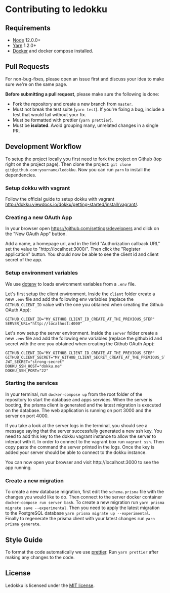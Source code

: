 # Contributing to ledokku

## Requirements

- [Node](https://nodejs.org/en/) 12.0.0+
- [Yarn](https://classic.yarnpkg.com/en/) 1.2.0+
- [Docker](https://www.docker.com/) and docker compose installed.

## Pull Requests

For non-bug-fixes, please open an issue first and discuss your idea to make sure we're on the same page.

**Before submitting a pull request**, please make sure the following is done:

- Fork the repository and create a new branch from `master`.
- Must not break the test suite (`yarn test`). If you're fixing a bug, include a test that would fail without your fix.
- Must be formatted with prettier (`yarn prettier`).
- Must be **isolated**. Avoid grouping many, unrelated changes in a single PR.

## Development Workflow

To setup the project locally you first need to fork the project on Github (top right on the project page). Then clone the project: `git clone git@github.com:yourname/ledokku`. Now you can run `yarn` to install the dependencies.

### Setup dokku with vagrant

Follow the official guide to setup dokku with vagrant http://dokku.viewdocs.io/dokku/getting-started/install/vagrant/.

### Creating a new OAuth App

In your browser open https://github.com/settings/developers and click on the "New OAuth App" button.

Add a name, a homepage url, and in the field "Authorization callback URL" set the value to "http://localhost:3000/". Then click the "Register application" button. You should now be able to see the client id and client secret of the app.

### Setup environment variables

We use [dotenv](https://github.com/motdotla/dotenv) to loads environment variables from a `.env` file.

Let's first setup the client environment. Inside the `client` folder create a new `.env` file and add the following env variables (replace the `GITHUB_CLIENT_ID` value with the one you obtained when creating the Github OAuth App):

```
GITHUB_CLIENT_ID="MY_GITHUB_CLIENT_ID_CREATE_AT_THE_PREVIOUS_STEP"
SERVER_URL="http://localhost:4000"
```

Let's now setup the server environment. Inside the `server` folder create a new `.env` file and add the following env variables (replace the github id and secret with the one you obtained when creating the Github OAuth App):

```
GITHUB_CLIENT_ID="MY_GITHUB_CLIENT_ID_CREATE_AT_THE_PREVIOUS_STEP"
GITHUB_CLIENT_SECRET="MY_GITHUB_CLIENT_SECRET_CREATE_AT_THE_PREVIOUS_STEP"
JWT_SECRET="strong-secret"
DOKKU_SSH_HOST="dokku.me"
DOKKU_SSH_PORT="22"
```

### Starting the services

In your terminal, run `docker-compose up` from the root folder of the repository to start the database and apps services. When the server is booting, the prisma client is generated and the latest migration is executed on the database. The web application is running on port 3000 and the server on port 4000.

If you take a look at the server logs in the terminal, you should see a message saying that the server successfully generated a new ssh key. You need to add this key to the dokku vagrant instance to allow the server to interact with it. In order to connect to the vagrant box run `vagrant ssh`. Then copy paste the command the server printed in the logs. Once the key is added your server should be able to connect to the dokku instance.

You can now open your browser and visit http://localhost:3000 to see the app running.

### Create a new migration

To create a new database migration, first edit the `schema.prisma` file with the changes you would like to do. Then connect to the server docker container `docker-compose run server bash`. To create a new migration run `yarn prisma migrate save --experimental`. Then you need to apply the latest migration to the PostgreSQL database `yarn prisma migrate up --experimental`. Finally to regenerate the prisma client with your latest changes run `yarn prisma generate`.

## Style Guide

To format the code automatically we use [prettier](https://prettier.io/). Run `yarn prettier` after making any changes to the code.

## License

Ledokku is licensed under the [MIT license](https://github.com/ledokku/ledokku/blob/master/LICENSE).
